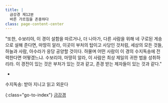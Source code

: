 ```yaml
---
title: |
  금강경 제12분
  바른 가르침을 존중하다
class: page-content-center
---
```


"또한, 수보리야,
이 경이 설함을 따르거나,
더 나아가, 다른 사람을 위해 네 구로된 게송으로 설해 준다면,
마땅히 알라, 이곳이 부처의 탑이고 사당인 것처럼,
세상의 모든 것들, 하늘과 사람, 아수라가 응당 공양할 것이다.
하물며 어떤 사람이 이 경의 수지독송에 전력한다면 어떻겠느냐.
수보리야, 마땅히 알라, 이 사람은 최상 제일의 귀한 법을 성취하리라.
이 경전이 있는 것은 부처가 있는 것과 같고,
존경 받는 제자들이 있는 것과 같다."

*

수지독송: 받아 지니고 읽고 외운다

{:class="go-to-index"}
[금강경](index)